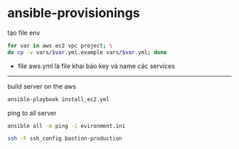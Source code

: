 # ansible-provisionings

tạo file env
```bash
for var in aws ec2 vpc project; \
do cp -v vars/$var.yml.example vars/$var.yml; done
```
- file aws.yml là file khai báo key và name các services
***
build server on the aws
```bash
ansible-playbook install_ec2.yml
```

ping to all server
```bash
ansible all -m ping -i evironment.ini
```

```bash
ssh -F ssh_config bastion-production
```
